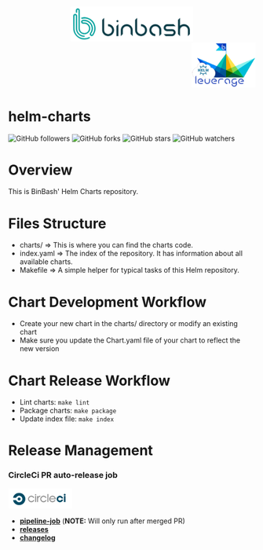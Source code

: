 <div align="center">
    <img src="https://raw.githubusercontent.com/binbashar/helm-charts/master/@doc/figures/binbash-logo.png" 
    alt="drawing" width="250"/>
</div>
<div align="right">
  <img src="https://raw.githubusercontent.com/binbashar/helm-charts/master/@doc/figures/binbash-leverage-helm-logo.png" 
  alt="leverage" width="130"/>
</div>

# helm-charts

![GitHub followers](https://img.shields.io/github/followers/binbashar.svg?style=social)
![GitHub forks](https://img.shields.io/github/forks/binbashar/helm-charts.svg?style=social)
![GitHub stars](https://img.shields.io/github/stars/binbashar/helm-charts.svg?style=social)
![GitHub watchers](https://img.shields.io/github/watchers/binbashar/helm-charts.svg?style=social)

# Overview
This is BinBash' Helm Charts repository.

# Files Structure
* charts/         => This is where you can find the charts code.
* index.yaml      => The index of the repository. It has information about all available charts.
* Makefile        => A simple helper for typical tasks of this Helm repository.

# Chart Development Workflow
* Create your new chart in the charts/ directory or modify an existing chart
* Make sure you update the Chart.yaml file of your chart to reflect the new version

# Chart Release Workflow
* Lint charts: `make lint`
* Package charts: `make package`
* Update index file: `make index`

# Release Management
### CircleCi PR auto-release job

<div align="left">
  <img src="https://raw.githubusercontent.com/binbashar/helm-charts/master/@doc/figures/circleci-logo.png" alt="circleci" width="130"/>
</div>

- [**pipeline-job**](https://circleci.com/gh/binbashar/helm-charts) (**NOTE:** Will only run after merged PR)
- [**releases**](https://github.com/binbashar/helm-charts/releases)
- [**changelog**](https://github.com/binbashar/helm-charts/blob/master/CHANGELOG.md)

